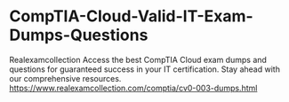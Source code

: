 # CompTIA-Cloud-Valid-IT-Exam-Dumps-Questions

Realexamcollection Access the best CompTIA Cloud exam dumps and questions for guaranteed success in your IT certification. Stay ahead with our comprehensive resources. https://www.realexamcollection.com/comptia/cv0-003-dumps.html
